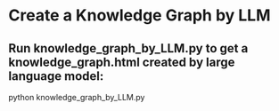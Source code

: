 # Create a Knowledge Graph by LLM

## Run knowledge_graph_by_LLM.py to get a knowledge_graph.html created by large language model: 
python knowledge_graph_by_LLM.py
